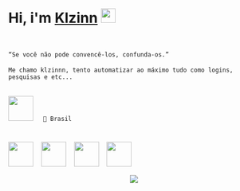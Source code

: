 # Hi, i'm <a href="https://t.me/klzinnn" rel="noopener noreferrer">Klzinn</a> <img src="https://github.com/TheDudeThatCode/TheDudeThatCode/blob/master/Assets/Earth.gif" width="29px">

<br>

```“Se você não pode convencê-los, confunda-os.”```<br><br>
```Me chamo klzinnn, tento automatizar ao máximo tudo como logins, pesquisas e etc...``` <br><br>

<img src="https://cdn-icons-png.flaticon.com/512/2917/2917073.png" width="50" height="50">&nbsp;&nbsp;&nbsp;&nbsp; ```📍 Brasil```<br>

#


<img src="https://cdn-icons-png.flaticon.com/512/5816/5816015.png" width="50" height="50">&nbsp;&nbsp;&nbsp;&nbsp;<img src="https://cdn-icons-png.flaticon.com/512/8099/8099613.png" width="50" height="50">&nbsp;&nbsp;&nbsp;&nbsp;<img src="https://cdn-icons-png.flaticon.com/512/1998/1998642.png" width="50" height="50">&nbsp;&nbsp;&nbsp;&nbsp;<img src="https://cdn-icons-png.flaticon.com/512/4413/4413242.png" width="50" height="50">


<p align="center">
  <img align="center" src="https://github-readme-stats.vercel.app/api/?username=klzin&show_icons=true&title_color=94fcff&icon_color=79ff97&text_color=fe9fe6&bg_color=151515" />
</p>
